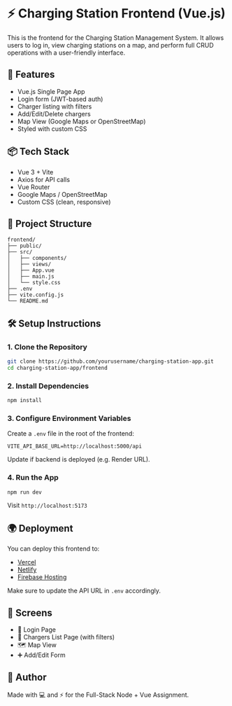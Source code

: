 # ⚡ Charging Station Frontend (Vue.js)

This is the frontend for the Charging Station Management System. It allows users to log in, view charging stations on a map, and perform full CRUD operations with a user-friendly interface.

## 🎯 Features

- Vue.js Single Page App
- Login form (JWT-based auth)
- Charger listing with filters
- Add/Edit/Delete chargers
- Map View (Google Maps or OpenStreetMap)
- Styled with custom CSS

## 📦 Tech Stack

- Vue 3 + Vite
- Axios for API calls
- Vue Router
- Google Maps / OpenStreetMap
- Custom CSS (clean, responsive)

## 📂 Project Structure

```
frontend/
├── public/
├── src/
│   ├── components/
│   ├── views/
│   ├── App.vue
│   ├── main.js
│   └── style.css
├── .env
├── vite.config.js
└── README.md
```

## 🛠 Setup Instructions

### 1. Clone the Repository

```bash
git clone https://github.com/yourusername/charging-station-app.git
cd charging-station-app/frontend
```

### 2. Install Dependencies

```bash
npm install
```

### 3. Configure Environment Variables

Create a `.env` file in the root of the frontend:

```env
VITE_API_BASE_URL=http://localhost:5000/api
```

Update if backend is deployed (e.g. Render URL).

### 4. Run the App

```bash
npm run dev
```

Visit `http://localhost:5173`

## 🌍 Deployment

You can deploy this frontend to:

- [Vercel](https://vercel.com/)
- [Netlify](https://netlify.com/)
- [Firebase Hosting](https://firebase.google.com/docs/hosting)

Make sure to update the API URL in `.env` accordingly.

## 📸 Screens

- 🔐 Login Page
- 📄 Chargers List Page (with filters)
- 🗺️ Map View
- ➕ Add/Edit Form

## 👤 Author

Made with 💻 and ⚡ for the Full-Stack Node + Vue Assignment.